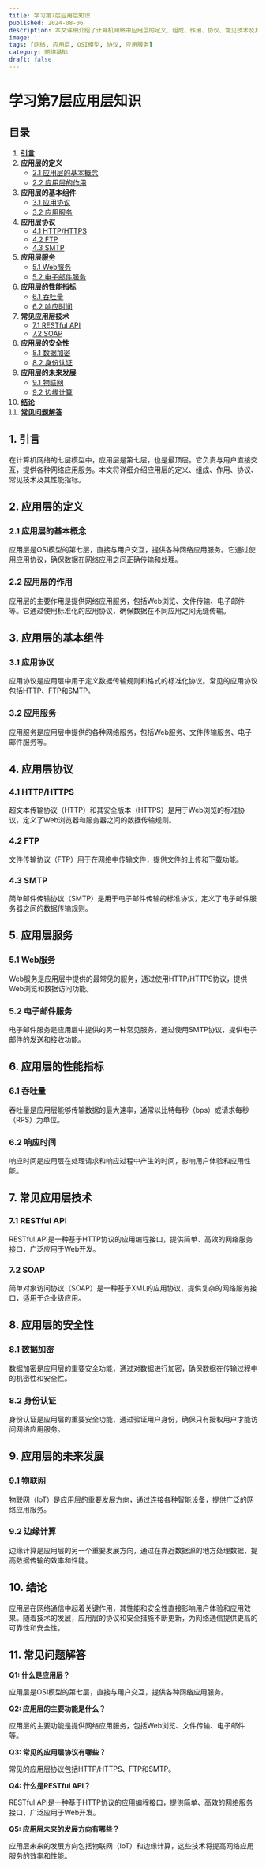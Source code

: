 ```yaml
---
title: 学习第7层应用层知识
published: 2024-08-06
description: 本文详细介绍了计算机网络中应用层的定义、组成、作用、协议、常见技术及其性能指标。
image: ''
tags: [网络, 应用层, OSI模型, 协议, 应用服务]
category: 网络基础
draft: false
---
```


# 学习第7层应用层知识

## 目录
1. [**引言**](#1-引言)
2. **应用层的定义**
   - [2.1 应用层的基本概念](#21-应用层的基本概念)
   - [2.2 应用层的作用](#22-应用层的作用)
3. **应用层的基本组件**
   - [3.1 应用协议](#31-应用协议)
   - [3.2 应用服务](#32-应用服务)
4. **应用层协议**
   - [4.1 HTTP/HTTPS](#41-httphttps)
   - [4.2 FTP](#42-ftp)
   - [4.3 SMTP](#43-smtp)
5. **应用层服务**
   - [5.1 Web服务](#51-web服务)
   - [5.2 电子邮件服务](#52-电子邮件服务)
6. **应用层的性能指标**
   - [6.1 吞吐量](#61-吞吐量)
   - [6.2 响应时间](#62-响应时间)
7. **常见应用层技术**
   - [7.1 RESTful API](#71-restful-api)
   - [7.2 SOAP](#72-soap)
8. **应用层的安全性**
   - [8.1 数据加密](#81-数据加密)
   - [8.2 身份认证](#82-身份认证)
9. **应用层的未来发展**
   - [9.1 物联网](#91-物联网)
   - [9.2 边缘计算](#92-边缘计算)
10. [**结论**](#10-结论)
11. [**常见问题解答**](#11-常见问题解答)

## 1. 引言

在计算机网络的七层模型中，应用层是第七层，也是最顶层。它负责与用户直接交互，提供各种网络应用服务。本文将详细介绍应用层的定义、组成、作用、协议、常见技术及其性能指标。

## 2. 应用层的定义

### 2.1 应用层的基本概念

应用层是OSI模型的第七层，直接与用户交互，提供各种网络应用服务。它通过使用应用协议，确保数据在网络应用之间正确传输和处理。

### 2.2 应用层的作用

应用层的主要作用是提供网络应用服务，包括Web浏览、文件传输、电子邮件等。它通过使用标准化的应用协议，确保数据在不同应用之间无缝传输。

## 3. 应用层的基本组件

### 3.1 应用协议

应用协议是应用层中用于定义数据传输规则和格式的标准化协议。常见的应用协议包括HTTP、FTP和SMTP。

### 3.2 应用服务

应用服务是应用层中提供的各种网络服务，包括Web服务、文件传输服务、电子邮件服务等。

## 4. 应用层协议

### 4.1 HTTP/HTTPS

超文本传输协议（HTTP）和其安全版本（HTTPS）是用于Web浏览的标准协议，定义了Web浏览器和服务器之间的数据传输规则。

### 4.2 FTP

文件传输协议（FTP）用于在网络中传输文件，提供文件的上传和下载功能。

### 4.3 SMTP

简单邮件传输协议（SMTP）是用于电子邮件传输的标准协议，定义了电子邮件服务器之间的数据传输规则。

## 5. 应用层服务

### 5.1 Web服务

Web服务是应用层中提供的最常见的服务，通过使用HTTP/HTTPS协议，提供Web浏览和数据访问功能。

### 5.2 电子邮件服务

电子邮件服务是应用层中提供的另一种常见服务，通过使用SMTP协议，提供电子邮件的发送和接收功能。

## 6. 应用层的性能指标

### 6.1 吞吐量

吞吐量是应用层能够传输数据的最大速率，通常以比特每秒（bps）或请求每秒（RPS）为单位。

### 6.2 响应时间

响应时间是应用层在处理请求和响应过程中产生的时间，影响用户体验和应用性能。

## 7. 常见应用层技术

### 7.1 RESTful API

RESTful API是一种基于HTTP协议的应用编程接口，提供简单、高效的网络服务接口，广泛应用于Web开发。

### 7.2 SOAP

简单对象访问协议（SOAP）是一种基于XML的应用协议，提供复杂的网络服务接口，适用于企业级应用。

## 8. 应用层的安全性

### 8.1 数据加密

数据加密是应用层的重要安全功能，通过对数据进行加密，确保数据在传输过程中的机密性和安全性。

### 8.2 身份认证

身份认证是应用层的重要安全功能，通过验证用户身份，确保只有授权用户才能访问网络应用服务。

## 9. 应用层的未来发展

### 9.1 物联网

物联网（IoT）是应用层的重要发展方向，通过连接各种智能设备，提供广泛的网络应用服务。

### 9.2 边缘计算

边缘计算是应用层的另一个重要发展方向，通过在靠近数据源的地方处理数据，提高数据传输的效率和性能。

## 10. 结论

应用层在网络通信中起着关键作用，其性能和安全性直接影响用户体验和应用效果。随着技术的发展，应用层的协议和安全措施不断更新，为网络通信提供更高的可靠性和安全性。

## 11. 常见问题解答

**Q1: 什么是应用层？**

应用层是OSI模型的第七层，直接与用户交互，提供各种网络应用服务。

**Q2: 应用层的主要功能是什么？**

应用层的主要功能是提供网络应用服务，包括Web浏览、文件传输、电子邮件等。

**Q3: 常见的应用层协议有哪些？**

常见的应用层协议包括HTTP/HTTPS、FTP和SMTP。

**Q4: 什么是RESTful API？**

RESTful API是一种基于HTTP协议的应用编程接口，提供简单、高效的网络服务接口，广泛应用于Web开发。

**Q5: 应用层未来的发展方向有哪些？**

应用层未来的发展方向包括物联网（IoT）和边缘计算，这些技术将提高网络应用服务的效率和性能。